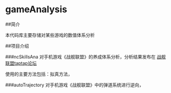 # gameAnalysis

##简介

本代码库主要存储对某些游戏的数值体系分析


##项目介绍

###ncSkillsAna
对手机游戏《战舰联盟》的养成体系分析，分析结果发布在 [战舰联盟taptap论坛](https://www.taptap.com/topic/13567446)

使用的主要方法包括：拟真方法，

###autoTrajectory
对手机游戏《战舰联盟》中的弹道系统进行逆向，
